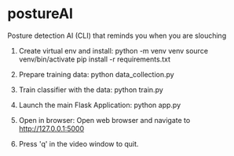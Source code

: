 # postureAI
Posture detection AI (CLI) that reminds you when you are slouching

1) Create virtual env and install:
   python -m venv venv
   source venv/bin/activate
   pip install -r requirements.txt

2) Prepare training data:
   python data_collection.py

3) Train classifier with the data:
   python train.py

4) Launch the main Flask Application:
   python app.py

5) Open in browser:
   Open web browser and navigate to http://127.0.0.1:5000

6) Press 'q' in the video window to quit.


